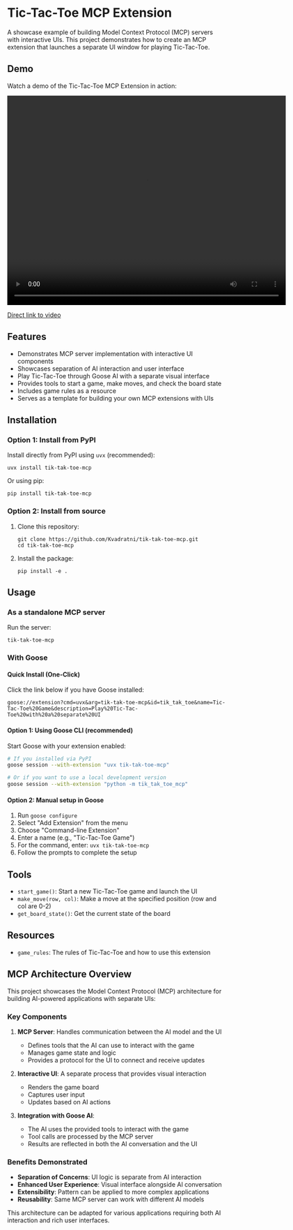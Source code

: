 # Tic-Tac-Toe MCP Extension

A showcase example of building Model Context Protocol (MCP) servers with interactive UIs. This project demonstrates how to create an MCP extension that launches a separate UI window for playing Tic-Tac-Toe.

## Demo

Watch a demo of the Tic-Tac-Toe MCP Extension in action:

<video width="640" height="480" controls>
  <source src="https://github.com/Kvadratni/tik-tak-toe-mcp/raw/main/assets/tic-tac-toe-compressed.mp4" type="video/mp4">
  Your browser does not support the video tag.
</video>

[Direct link to video](https://github.com/Kvadratni/tik-tak-toe-mcp/raw/main/assets/tic-tac-toe-compressed.mp4)

## Features

- Demonstrates MCP server implementation with interactive UI components
- Showcases separation of AI interaction and user interface
- Play Tic-Tac-Toe through Goose AI with a separate visual interface
- Provides tools to start a game, make moves, and check the board state
- Includes game rules as a resource
- Serves as a template for building your own MCP extensions with UIs

## Installation

### Option 1: Install from PyPI

Install directly from PyPI using `uvx` (recommended):
```
uvx install tik-tak-toe-mcp
```

Or using pip:
```
pip install tik-tak-toe-mcp
```

### Option 2: Install from source

1. Clone this repository:
   ```
   git clone https://github.com/Kvadratni/tik-tak-toe-mcp.git
   cd tik-tak-toe-mcp
   ```

2. Install the package:
   ```
   pip install -e .
   ```

## Usage

### As a standalone MCP server

Run the server:

```
tik-tak-toe-mcp
```

### With Goose

#### Quick Install (One-Click)

Click the link below if you have Goose installed:

`goose://extension?cmd=uvx&arg=tik-tak-toe-mcp&id=tik_tak_toe&name=Tic-Tac-Toe%20Game&description=Play%20Tic-Tac-Toe%20with%20a%20separate%20UI`

#### Option 1: Using Goose CLI (recommended)

Start Goose with your extension enabled:

```bash
# If you installed via PyPI
goose session --with-extension "uvx tik-tak-toe-mcp"

# Or if you want to use a local development version
goose session --with-extension "python -m tik_tak_toe_mcp"
```

#### Option 2: Manual setup in Goose

1. Run `goose configure`
2. Select "Add Extension" from the menu
3. Choose "Command-line Extension"
4. Enter a name (e.g., "Tic-Tac-Toe Game")
5. For the command, enter: `uvx tik-tak-toe-mcp`
6. Follow the prompts to complete the setup

## Tools

- `start_game()`: Start a new Tic-Tac-Toe game and launch the UI
- `make_move(row, col)`: Make a move at the specified position (row and col are 0-2)
- `get_board_state()`: Get the current state of the board

## Resources

- `game_rules`: The rules of Tic-Tac-Toe and how to use this extension

## MCP Architecture Overview

This project showcases the Model Context Protocol (MCP) architecture for building AI-powered applications with separate UIs:

### Key Components

1. **MCP Server**: Handles communication between the AI model and the UI
   - Defines tools that the AI can use to interact with the game
   - Manages game state and logic
   - Provides a protocol for the UI to connect and receive updates

2. **Interactive UI**: A separate process that provides visual interaction
   - Renders the game board
   - Captures user input
   - Updates based on AI actions

3. **Integration with Goose AI**: 
   - The AI uses the provided tools to interact with the game
   - Tool calls are processed by the MCP server
   - Results are reflected in both the AI conversation and the UI

### Benefits Demonstrated

- **Separation of Concerns**: UI logic is separate from AI interaction
- **Enhanced User Experience**: Visual interface alongside AI conversation
- **Extensibility**: Pattern can be applied to more complex applications
- **Reusability**: Same MCP server can work with different AI models

This architecture can be adapted for various applications requiring both AI interaction and rich user interfaces.
